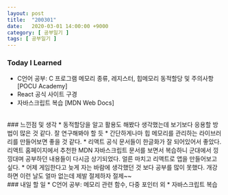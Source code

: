 ```yaml
---
layout: post
title:  "200301"
date:   2020-03-01 14:00:00 +9000
category: [ 공부일기 ]
tags: [ 공부일기 ]
---
```


### Today I Learned
* C언어 공부: C 프로그램 메모리 종류, 레지스터, 힙메모리 동적할당 및 주의사항 [POCU Academy]
* React 공식 사이트 구경
* 자바스크립트 복습 [MDN Web Docs]

<br>
### 느낀점 및 생각
* 동적할당을 알고 활용도 해봤다 생각했는데 보기보다 응용할 방법이 많은 것 같다. 잘 연구해봐야 할 듯
* 간단하게나마 힙 메모리를 관리하는 라이브러리를 만들어보면 좋을 것 같다.
* 리액트 공식 문서들이 한글화가 잘 되어있어서 좋았다. 리액트 홈페이지에서 추천한 MDN 자바스크립트 문서를 보면서 복습하니 군대에서 낑낑대며 공부하던 내용들이 다시금 상기되었다. 얼른 마치고 리액트로 앱을 만들어보고 싶다.
* 어제 게임한다고 늦게 자는 바람에 생각했던 것 보다 공부를 많이 못했다. 개강하면 이런 날도 얼마 없는데 제발 절제하자 절제~~

<br>
### 내일 할 일
* C언어 공부: 메모리 관련 함수, 다중 포인터 외
* 자바스크립트 복습